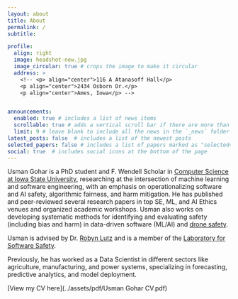 ```yaml
---
layout: about
title: About
permalink: /
subtitle:

profile:
  align: right
  image: headshot-new.jpg
  image_circular: true # crops the image to make it circular
  address: >
    <!-- <p> align="center">116 A Atanasoff Hall</p>
    <p align="center">2434 Osborn Dr.</p>
    <p align="center">Ames, Iowa</p> -->


announcements:
  enabled: true # includes a list of news items
  scrollable: true # adds a vertical scroll bar if there are more than 3 news items
  limit: 9 # leave blank to include all the news in the `_news` folder
latest_posts: false  # includes a list of the newest posts
selected_papers: false # includes a list of papers marked as "selected={true}"
social: true  # includes social icons at the bottom of the page
---
```


Usman Gohar is a PhD student and F. Wendell Scholar in [Computer Science at Iowa State University](https://www.cs.iastate.edu/), researching at the intersection of machine learning and software engineering, with an emphasis on operationalizing software and AI safety, algorithmic fairness, and harm mitigation. He has published and peer-reviewed several research papers in top SE, ML, and AI Ethics venues and organized academic workshops. Usman also works on developing systematic methods for identifying and evaluating safety (including bias and harm) in data-driven software (ML/AI) and [drone safety](https://sites.nd.edu/uli-drone-reputations/).

Usman is advised by Dr. [Robyn Lutz](https://robynlutz.com/) and is a member of the [Laboratory for Software Safety](https://softwaresafety.cs.iastate.edu/).

Previously, he has worked as a Data Scientist in different sectors like agriculture, manufacturing, and power systems, specializing in forecasting, predictive analytics, and model deployment.

[View my CV here](../assets/pdf/Usman Gohar CV.pdf)
